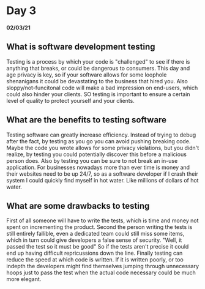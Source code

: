 # Day 3
__02/03/21__

## What is software development testing

Testing is a process by which your code is "challenged" to see if there is anything that breaks, or could be dangerous to consumers. This day and age privacy is key, so if your software allows for some loophole shenanigans it could be devastating to the business that hired you. Also sloppy/not-funcitonal code will make a bad impression on end-users, which could also hinder your clients. SO testing is important to ensure a certain level of quality to protect yourself and your clients.

## What are the benefits to testing software

Testing software can greatly increase efficiency. Instead of trying to debug after the fact, by testing as you go you can avoid pushing breaking code. Maybe the code you wrote allows for some privacy violations, but you didn't realize, by testing you could potentially discover this before a malicious person does. Also by testing you can be sure to not break an in-use application. For businesses nowadays more than ever time is money and their websites need to be up 24/7, so as a software developer if I crash their system I could quickly find myself in hot water. Like millions of dollars of hot water.

## What are some drawbacks to testing

First of all someone will have to write the tests, which is time and money not spent on incrementing the product. Second the person writing the tests is still entirely fallible, even a dedicated team could still miss some items, which in turn could give developers a false sense of security. "Well, it passed the test so it must be good" So if the tests aren't precise it could end up having difficult repricussions down the line. Finally testing can reduce the speed at which code is written. If it is written poorly, or too indepth the developers might find themselves jumping through unnecessary hoops just to pass the test when the actual code necessary could be much more elegant.